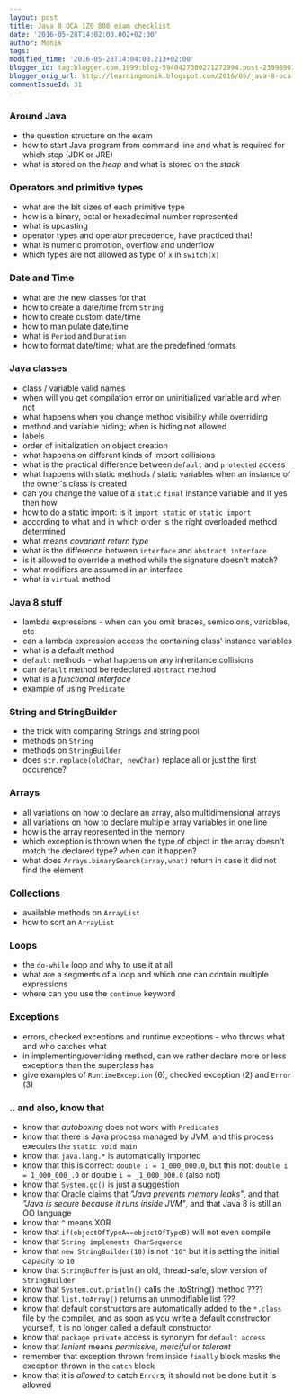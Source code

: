 ```yaml
---
layout: post
title: Java 8 OCA 1Z0 808 exam checklist
date: '2016-05-28T14:02:00.002+02:00'
author: Monik
tags:
modified_time: '2016-05-28T14:04:00.213+02:00'
blogger_id: tag:blogger.com,1999:blog-5940427300271272994.post-2399890181916792650
blogger_orig_url: http://learningmonik.blogspot.com/2016/05/java-8-oca-1z0-808-exam-checklist.html
commentIssueId: 31
---
```


### Around Java

- the question structure on the exam
- how to start Java program from command line and what is required for which step (JDK or JRE)
- what is stored on the _heap_ and what is stored on the _stack_

### Operators and primitive types

- what are the bit sizes of each primitive type
- how is a binary, octal or hexadecimal number represented
- what is upcasting
- operator types and operator precedence, have practiced that!
- what is numeric promotion, overflow and underflow
- which types are not allowed as type of `x` in `switch(x)`

### Date and Time

- what are the new classes for that
- how to create a date/time from `String`
- how to create custom date/time
- how to manipulate date/time
- what is `Period` and `Duration`
- how to format date/time; what are the predefined formats

### Java classes

- class / variable valid names
- when will you get compilation error on uninitialized variable and when not
- what happens when you change method visibility while overriding
- method and variable hiding; when is hiding not allowed
- labels
- order of initialization on object creation
- what happens on different kinds of import collisions
- what is the practical difference between `default` and `protected` access
- what happens with static methods / static variables when an instance of the owner's class is created
- can you change the value of a `static` `final` instance variable and if yes then how
- how to do a static import: is it `import static` or `static import`
- according to what and in which order is the right overloaded method determined
- what means _covariant return type_
- what is the difference between `interface` and `abstract interface`
- is it allowed to override a method while the signature doesn't match?
- what modifiers are assumed in an interface
- what is `virtual` method

### Java 8 stuff

- lambda expressions - when can you omit braces, semicolons, variables, etc
- can a lambda expression access the containing class' instance variables
- what is a default method
- `default` methods - what happens on any inheritance collisions
- can `default` method be redeclared `abstract` method
- what is a _functional interface_
- example of using `Predicate`

### String and StringBuilder

- the trick with comparing Strings and string pool
- methods on `String`
- methods on `StringBuilder`
- does `str.replace(oldChar, newChar)` replace all or just the first occurence?

### Arrays

- all variations on how to declare an array, also multidimensional arrays
- all variations on how to declare multiple array variables in one line
- how is the array represented in the memory
- which exception is thrown when the type of object in the array doesn't match the declared type? when can it happen?
- what does `Arrays.binarySearch(array,what)` return in case it did not find the element

### Collections

- available methods on `ArrayList`
- how to sort an `ArrayList`

### Loops

- the `do-while` loop and why to use it at all
- what are a segments of a loop and which one can contain multiple expressions
- where can you use the `continue` keyword

### Exceptions

- errors, checked exceptions and runtime exceptions - who throws what and who catches what
- in implementing/overriding method, can we rather declare more or less exceptions than the superclass has
- give examples of `RuntimeException` (6), checked exception (2) and `Error` (3)

### .. and also, know that

- know that _autoboxing_ does not work with `Predicate`s
- know that there is Java process managed by JVM, and this process executes the `static void main`
- know that `java.lang.*` is automatically imported
- know that this is correct: `double i = 1_000_000.0`, but this not: `double i = 1_000_000_.0` or double `i = _1_000_000.0` (also not)
- know that `System.gc()` is just a suggestion
- know that Oracle claims that _"Java prevents memory leaks"_, and that _"Java is secure because it runs inside JVM"_, and that Java 8 is still an OO language
- know that `^` means XOR
- know that `if(objectOfTypeA==objectOfTypeB)` will not even compile
- know that `String implements CharSequence`
- know that `new StringBuilder(10)` is not `"10"` but it is setting the initial capacity to `10`
- know that `StringBuffer` is just an old, thread-safe, slow version of `StringBuilder`
- know that `System.out.println()` calls the .toString() method ????
- know that `list.toArray()` returns an unmodifiable list ???
- know that default constructors are automatically added to the `*.class` file by the compiler, and as soon as you write a default constructor yourself, it is no longer called a default constructor
- know that `package private` access is synonym for `default access`
- know that _lenient_ means _permissive_, _merciful_ or _tolerant_
- remember that exception thrown from inside `finally` block masks the exception thrown in the `catch` block
- know that it is _allowed_ to catch `Error`s; it should not be done but it is allowed
